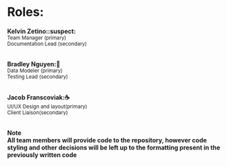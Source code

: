 <h1>Roles:</h1> 

<b>Kelvin Zetino::suspect:</b><br>
<sub>Team Manager (primary) <br> 
Documentation Lead (secondary)<br></sub>
<br>


<b>Bradley Nguyen::crab:</b></br>
<sub>Data Modeler (primary) <br>
Testing Lead (secondary) <br></sub>
<br>

<b>Jacob Franscoviak::coffee:</b></br>
<sub>UI/UX Design and layout(primary) <br>
Client Liaison(secondary) <br></sub>
<br>



**Note**<br>
**All team members will provide code to the repository, however code styling and other decisions will be left up to the formatting present in the previously written code**
